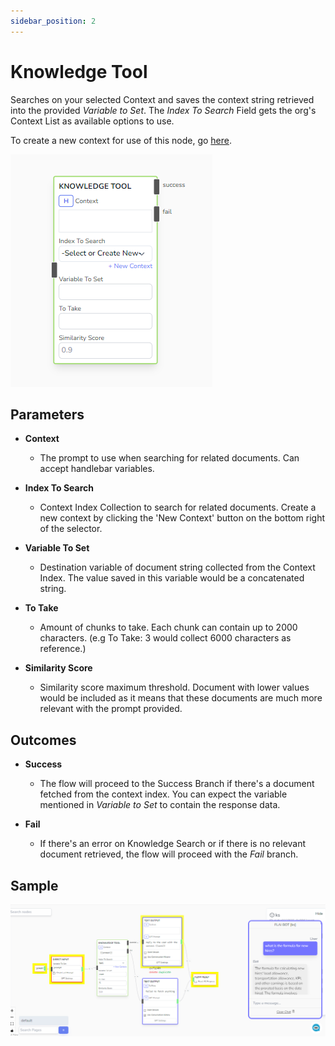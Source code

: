 ```yaml
---
sidebar_position: 2
---
```


# Knowledge Tool

Searches on your selected Context and saves the context string retrieved into the provided _Variable to Set_. The _Index To Search_ Field gets the org's Context List as available options to use.

To create a new context for use of this node, go [here](/docs/chatbot-flows/create-a-context).

![alt text](image-2.png)

## Parameters

- **Context**

  - The prompt to use when searching for related documents. Can accept handlebar variables.

- **Index To Search**

  - Context Index Collection to search for related documents. Create a new context by clicking the 'New Context' button on the bottom right of the selector.

- **Variable To Set**

  - Destination variable of document string collected from the Context Index. The value saved in this variable would be a concatenated string.

- **To Take**

  - Amount of chunks to take. Each chunk can contain up to 2000 characters. (e.g To Take: 3 would collect 6000 characters as reference.)

- **Similarity Score**

  - Similarity score maximum threshold. Document with lower values would be included as it means that these documents are much more relevant with the prompt provided.

## Outcomes

- **Success**

  - The flow will proceed to the Success Branch if there's a document fetched from the context index. You can expect the variable mentioned in _Variable to Set_ to contain the response data.

- **Fail**

  - If there's an error on Knowledge Search or if there is no relevant document retrieved, the flow will proceed with the _Fail_ branch.

## Sample

![alt text](image-3.png)
